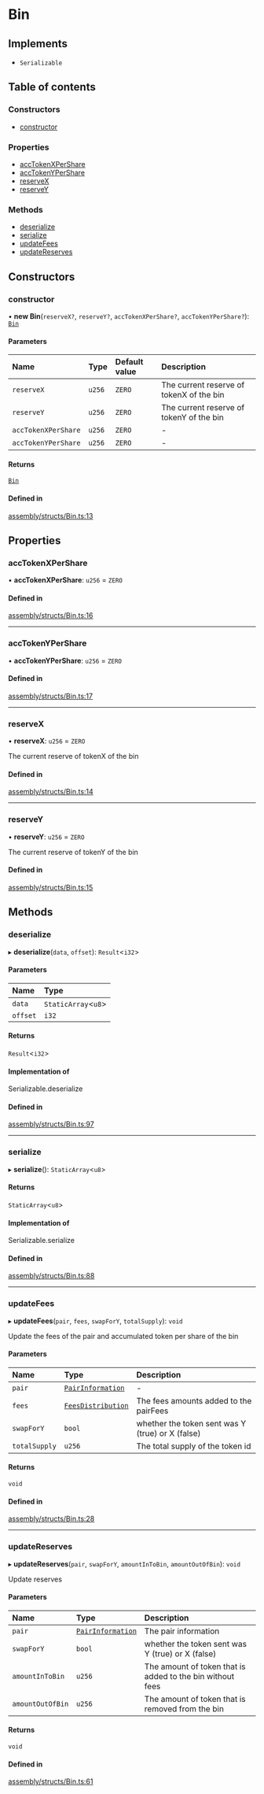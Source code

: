 # Bin

## Implements

- `Serializable`

## Table of contents

### Constructors

- [constructor](Bin.md#constructor)

### Properties

- [accTokenXPerShare](Bin.md#acctokenxpershare)
- [accTokenYPerShare](Bin.md#acctokenypershare)
- [reserveX](Bin.md#reservex)
- [reserveY](Bin.md#reservey)

### Methods

- [deserialize](Bin.md#deserialize)
- [serialize](Bin.md#serialize)
- [updateFees](Bin.md#updatefees)
- [updateReserves](Bin.md#updatereserves)

## Constructors

### constructor

• **new Bin**(`reserveX?`, `reserveY?`, `accTokenXPerShare?`, `accTokenYPerShare?`): [`Bin`](Bin.md)

#### Parameters

| Name | Type | Default value | Description |
| :------ | :------ | :------ | :------ |
| `reserveX` | `u256` | `ZERO` | The current reserve of tokenX of the bin |
| `reserveY` | `u256` | `ZERO` | The current reserve of tokenY of the bin |
| `accTokenXPerShare` | `u256` | `ZERO` | - |
| `accTokenYPerShare` | `u256` | `ZERO` | - |

#### Returns

[`Bin`](Bin.md)

#### Defined in

[assembly/structs/Bin.ts:13](https://github.com/dusaprotocol/v1-core-confidencial/blob/327ce5d/assembly/structs/Bin.ts#L13)

## Properties

### accTokenXPerShare

• **accTokenXPerShare**: `u256` = `ZERO`

#### Defined in

[assembly/structs/Bin.ts:16](https://github.com/dusaprotocol/v1-core-confidencial/blob/327ce5d/assembly/structs/Bin.ts#L16)

___

### accTokenYPerShare

• **accTokenYPerShare**: `u256` = `ZERO`

#### Defined in

[assembly/structs/Bin.ts:17](https://github.com/dusaprotocol/v1-core-confidencial/blob/327ce5d/assembly/structs/Bin.ts#L17)

___

### reserveX

• **reserveX**: `u256` = `ZERO`

The current reserve of tokenX of the bin

#### Defined in

[assembly/structs/Bin.ts:14](https://github.com/dusaprotocol/v1-core-confidencial/blob/327ce5d/assembly/structs/Bin.ts#L14)

___

### reserveY

• **reserveY**: `u256` = `ZERO`

The current reserve of tokenY of the bin

#### Defined in

[assembly/structs/Bin.ts:15](https://github.com/dusaprotocol/v1-core-confidencial/blob/327ce5d/assembly/structs/Bin.ts#L15)

## Methods

### deserialize

▸ **deserialize**(`data`, `offset`): `Result`<`i32`\>

#### Parameters

| Name | Type |
| :------ | :------ |
| `data` | `StaticArray`<`u8`\> |
| `offset` | `i32` |

#### Returns

`Result`<`i32`\>

#### Implementation of

Serializable.deserialize

#### Defined in

[assembly/structs/Bin.ts:97](https://github.com/dusaprotocol/v1-core-confidencial/blob/327ce5d/assembly/structs/Bin.ts#L97)

___

### serialize

▸ **serialize**(): `StaticArray`<`u8`\>

#### Returns

`StaticArray`<`u8`\>

#### Implementation of

Serializable.serialize

#### Defined in

[assembly/structs/Bin.ts:88](https://github.com/dusaprotocol/v1-core-confidencial/blob/327ce5d/assembly/structs/Bin.ts#L88)

___

### updateFees

▸ **updateFees**(`pair`, `fees`, `swapForY`, `totalSupply`): `void`

Update the fees of the pair and accumulated token per share of the bin

#### Parameters

| Name | Type | Description |
| :------ | :------ | :------ |
| `pair` | [`PairInformation`](PairInformation.md) | - |
| `fees` | [`FeesDistribution`](FeesDistribution.md) | The fees amounts added to the pairFees |
| `swapForY` | `bool` | whether the token sent was Y (true) or X (false) |
| `totalSupply` | `u256` | The total supply of the token id |

#### Returns

`void`

#### Defined in

[assembly/structs/Bin.ts:28](https://github.com/dusaprotocol/v1-core-confidencial/blob/327ce5d/assembly/structs/Bin.ts#L28)

___

### updateReserves

▸ **updateReserves**(`pair`, `swapForY`, `amountInToBin`, `amountOutOfBin`): `void`

Update reserves

#### Parameters

| Name | Type | Description |
| :------ | :------ | :------ |
| `pair` | [`PairInformation`](PairInformation.md) | The pair information |
| `swapForY` | `bool` | whether the token sent was Y (true) or X (false) |
| `amountInToBin` | `u256` | The amount of token that is added to the bin without fees |
| `amountOutOfBin` | `u256` | The amount of token that is removed from the bin |

#### Returns

`void`

#### Defined in

[assembly/structs/Bin.ts:61](https://github.com/dusaprotocol/v1-core-confidencial/blob/327ce5d/assembly/structs/Bin.ts#L61)
